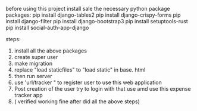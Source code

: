 before using this project install sale the necessary python package
packages:
pip install django-tables2
pip install django-crispy-forms
pip install django-filter
pip install django-bootstrap3
pip install setuptools-rust
pip install social-auth-app-django

steps:
1. install all the above packages 
2. create super user
3. make migration
4. replace "load staticfiles" to "load static" in base. html
5. then run server
6. use 'url/tracker " to register user to use this web application
7. Post creation of the user try to login with that use amd use this expense tracker app
8. ( verified working fine after did all the above steps)
